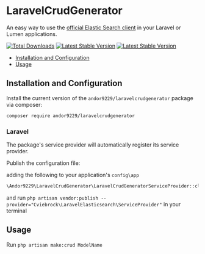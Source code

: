 # LaravelCrudGenerator

An easy way to use the [official Elastic Search client](https://github.com/elastic/elasticsearch-php) in your Laravel or Lumen applications.

[![Total Downloads](https://poser.pugx.org/andor9229/laravelcrudgenerator/downloads)](https://packagist.org/packages/andor9229/laravelcrudgenerator)
[![Latest Stable Version](https://poser.pugx.org/andor9229/laravelcrudgenerator/v/stable)](https://packagist.org/packages/andor9229/laravelcrudgenerator)
[![Latest Stable Version](https://poser.pugx.org/cviebrock/laravel-elasticsearch/v/unstable.png)](https://packagist.org/packages/cviebrock/laravel-elasticsearch)

* [Installation and Configuration](#installation-and-configuration)
* [Usage](#usage)

## Installation and Configuration

Install the current version of the `andor9229/laravelcrudgenerator` package via composer:

```sh
composer require andor9229/laravelcrudgenerator
```

### Laravel

The package's service provider will automatically register its service provider.

Publish the configuration file:

adding the following to your application's `config\app`

```sh
\Andor9229\LaravelCrudGenerator\LaravelCrudGeneratorServiceProvider::class,
```

and run `php artisan vendor:publish --provider="Cviebrock\LaravelElasticsearch\ServiceProvider"` in your terminal

## Usage

Run `php artisan make:crud ModelName`
